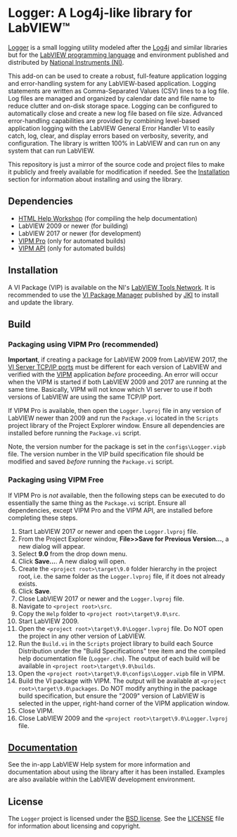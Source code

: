 # Logger: A Log4j-like library for LabVIEW&trade;

[Logger](http://sine.ni.com/nips/cds/view/p/lang/en/nid/215388) is a small logging utility modeled after the [Log4j](http://logging.apache.org) and similar libraries but for the [LabVIEW programming language](http://www.ni.com/labview) and environment published and distributed by [National Instruments (NI)](http://www.ni.com). 

This add-on can be used to create a robust, full-feature application logging and error-handling system for any LabVIEW-based application. Logging statements are written as Comma-Separated Values (CSV) lines to a log file. Log files are managed and organized by calendar date and file name to reduce clutter and on-disk storage space. Logging can be configured to automatically close and create a new log file based on file size. Advanced error-handling capabilities are provided by combining level-based application logging with the LabVIEW General Error Handler VI to easily catch, log, clear, and display errors based on verbosity, severity, and configuration. The library is written 100% in LabVIEW and can run on any system that can run LabVIEW.

This repository is just a mirror of the source code and project files to make it publicly and freely available for modification if needed. See the [Installation](#installation) section for information about installing and using the library.

## Dependencies

- [HTML Help Workshop](https://docs.microsoft.com/en-us/previous-versions/windows/desktop/htmlhelp/microsoft-html-help-downloads) (for compiling the help documentation)
- LabVIEW 2009 or newer (for building)
- LabVIEW 2017 or newer (for development)
- [VIPM Pro](https://vipm.jki.net/get) (only for automated builds)
- [VIPM API](https://support.jki.net/hc/en-us/articles/214136183-VIPM-API) (only for automated builds)

## Installation

A VI Package (VIP) is available on the NI's [LabVIEW Tools Network](http://www.ni.com/labview-tools-network/). It is recommended to use the [VI Package Manager](https://vipm.jki.net/) published by [JKI](http://jki.net/) to install and update the library.

## Build

### Packaging using VIPM Pro (recommended)

__Important__, if creating a package for LabVIEW 2009 from LabVIEW 2017, the [VI Server TCP/IP ports](http://zone.ni.com/reference/en-XX/help/371361P-01/lvhowto/configuring_the_vi_server/) must be different for each version of LabVIEW and verified with the [VIPM](https://knowledge.ni.com/KnowledgeArticleDetails?id=kA00Z000000P9YmSAK) application _before_ proceeding. An error will occur when the VIPM is started if both LabVIEW 2009 and 2017 are running at the same time. Basically, VIPM will not know which VI server to use if both versions of LabVIEW are using the same TCP/IP port.

If VIPM Pro is available, then open the `Logger.lvproj` file in any version of LabVIEW newer than 2009 and run the `Package.vi` located in the `Scripts` project library of the Project Explorer window. Ensure all dependencies are installed before running the `Package.vi` script.

Note, the version number for the package is set in the `configs\Logger.vipb` file. The version number in the VIP build specification file should be modified and saved _before_ running the `Package.vi` script.

### Packaging using VIPM Free

If VIPM Pro is _not_ available, then the following steps can be executed to do essentially the same thing as the `Package.vi` script. Ensure all dependencies, except VIPM Pro and the VIPM API, are installed before completing these steps.

1. Start LabVIEW 2017 or newer and open the `Logger.lvproj` file.
2. From the Project Explorer window, **File>>Save for Previous Version...**, a new dialog will appear.
3. Select **9.0** from the drop down menu.
4. Click **Save...**. A new dialog will open.
5. Create the `<project root>\target\9.0` folder hierarchy in the project root, i.e. the same folder as the `Logger.lvproj` file, if it does not already exists.
6. Click **Save**.
7. Close LabVIEW 2017 or newer and the `Logger.lvproj` file.
8. Navigate to `<project root>\src`.
9. Copy the `Help` folder to `<project root>\target\9.0\src`.
10. Start LabVIEW 2009.
11. Open the `<project root>\target\9.0\Logger.lvproj` file. Do NOT open the project in any other version of LabVIEW.
12. Run the `Build.vi` in the `Scripts` project library to build each Source Distribution under the "Build Specifications" tree item and the compiled help documentation file (`Logger.chm`). The output of each build will be available in `<project root>\target\9.0\builds`.
13. Open the `<project root>\target\9.0\configs\Logger.vipb` file in VIPM.
14. Build the VI package with VIPM. The output will be available at `<project root>\target\9.0\packages`. Do NOT modify anything in the package build specification, but ensure the "2009" version of LabVIEW is selected in the upper, right-hand corner of the VIPM application window.
15. Close VIPM.
16. Close LabVIEW 2009 and the `<project root>\target\9.0\Logger.lvproj` file.

## [Documentation](https://help.fieldrndservices.com/logger)

See the in-app LabVIEW Help system for more information and documentation about using the library after it has been installed. Examples are also available within the LabVIEW development environment.

## License

The `Logger` project is licensed under the [BSD license](https://opensource.org/licenses/BSD-3-Clause). See the [LICENSE](https://github.com/fieldrndservices/logger/blob/master/LICENSE) file for information about licensing and copyright.

